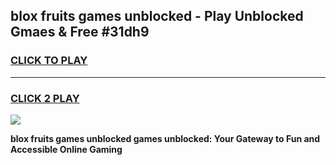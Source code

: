 
## blox fruits games unblocked - Play Unblocked Gmaes & Free #31dh9
<h3>
<a href="https://premium.freeplayer.one?title=blox_fruits_games_unblocked&ref=01M">CLICK TO PLAY</a></h3>
<hr>

<h3>
<a href="https://premium.freeplayer.one?title=blox_fruits_games_unblocked&ref=01M">CLICK 2 PLAY</a>
  
</h3>

<a href="https://premium.freeplayer.one?title=blox_fruits_games_unblocked&ref=01M"><img src="https://clearcache.store/games.png"></a>


**blox fruits games unblocked games unblocked: Your Gateway to Fun and Accessible Online Gaming**
